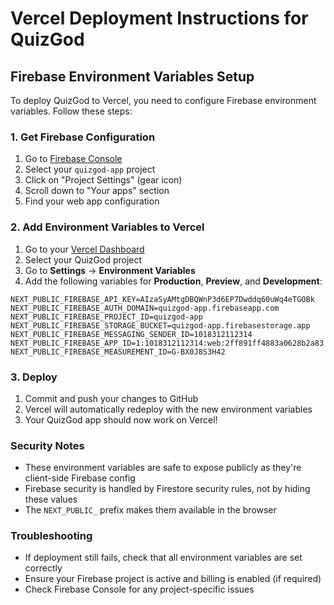 # Vercel Deployment Instructions for QuizGod

## Firebase Environment Variables Setup

To deploy QuizGod to Vercel, you need to configure Firebase environment variables. Follow these steps:

### 1. Get Firebase Configuration
1. Go to [Firebase Console](https://console.firebase.google.com/)
2. Select your `quizgod-app` project
3. Click on "Project Settings" (gear icon)
4. Scroll down to "Your apps" section
5. Find your web app configuration

### 2. Add Environment Variables to Vercel
1. Go to your [Vercel Dashboard](https://vercel.com/dashboard)
2. Select your QuizGod project
3. Go to **Settings** → **Environment Variables**
4. Add the following variables for **Production**, **Preview**, and **Development**:

```
NEXT_PUBLIC_FIREBASE_API_KEY=AIzaSyAMtgDBQWnP3d6EP7Dwddq60uWq4eTGOBk
NEXT_PUBLIC_FIREBASE_AUTH_DOMAIN=quizgod-app.firebaseapp.com
NEXT_PUBLIC_FIREBASE_PROJECT_ID=quizgod-app
NEXT_PUBLIC_FIREBASE_STORAGE_BUCKET=quizgod-app.firebasestorage.app
NEXT_PUBLIC_FIREBASE_MESSAGING_SENDER_ID=1018312112314
NEXT_PUBLIC_FIREBASE_APP_ID=1:1018312112314:web:2ff891ff4883a0628b2a83
NEXT_PUBLIC_FIREBASE_MEASUREMENT_ID=G-BX0J8S3H42
```

### 3. Deploy
1. Commit and push your changes to GitHub
2. Vercel will automatically redeploy with the new environment variables
3. Your QuizGod app should now work on Vercel!

### Security Notes
- These environment variables are safe to expose publicly as they're client-side Firebase config
- Firebase security is handled by Firestore security rules, not by hiding these values
- The `NEXT_PUBLIC_` prefix makes them available in the browser

### Troubleshooting
- If deployment still fails, check that all environment variables are set correctly
- Ensure your Firebase project is active and billing is enabled (if required)
- Check Firebase Console for any project-specific issues